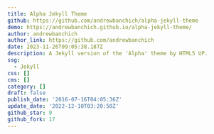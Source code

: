 ```yaml
---
title: Alpha Jekyll Theme
github: https://github.com/andrewbanchich/alpha-jekyll-theme
demo: https://andrewbanchich.github.io/alpha-jekyll-theme/
author: andrewbanchich
author_link: https://github.com/andrewbanchich
date: 2023-11-26T09:05:38.187Z
description: A Jekyll version of the 'Alpha' theme by HTML5 UP.
ssg:
  - Jekyll
css: []
cms: []
category: []
draft: false
publish_date: '2016-07-16T04:05:36Z'
update_date: '2022-12-10T03:20:50Z'
github_star: 9
github_fork: 17
---
```

